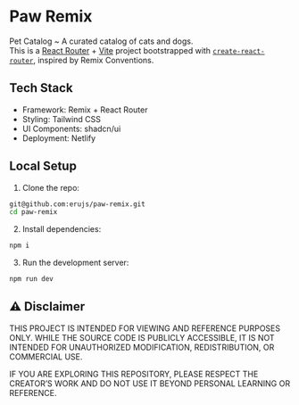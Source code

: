 # Paw Remix

Pet Catalog ~ A curated catalog of cats and dogs.  
This is a [React Router](https://reactrouter.com/home) + [Vite](https://vitejs.dev) project bootstrapped with [`create-react-router`](https://reactrouter.com/start/framework/installation), inspired by Remix Conventions.

## Tech Stack

 - Framework: Remix + React Router
 - Styling: Tailwind CSS
 - UI Components: shadcn/ui
 - Deployment: Netlify

## Local Setup

1. Clone the repo:

```bash
git@github.com:erujs/paw-remix.git
cd paw-remix
```

2. Install dependencies:

```bash
npm i
```

3. Run the development server:

```bash
npm run dev
```

## ⚠️ Disclaimer

THIS PROJECT IS INTENDED FOR VIEWING AND REFERENCE PURPOSES ONLY. WHILE THE SOURCE CODE IS PUBLICLY ACCESSIBLE, IT IS NOT INTENDED FOR UNAUTHORIZED MODIFICATION, REDISTRIBUTION, OR COMMERCIAL USE.

IF YOU ARE EXPLORING THIS REPOSITORY, PLEASE RESPECT THE CREATOR’S WORK AND DO NOT USE IT BEYOND PERSONAL LEARNING OR REFERENCE.

